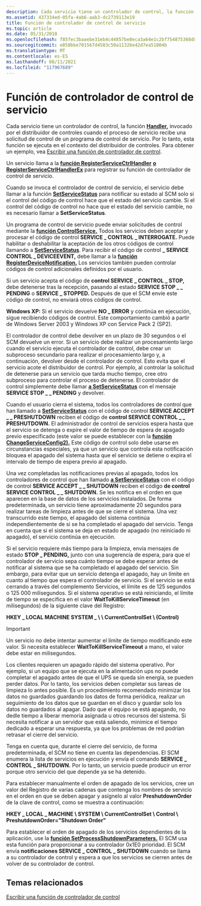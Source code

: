 ```yaml
---
description: Cada servicio tiene un controlador de control, la función Handler, invocado por el distribuidor de controles cuando el proceso de servicio recibe una solicitud de control de un programa de control de servicio.
ms.assetid: 437334ed-05fa-4ab6-aab3-dc2739113e19
title: Función de controlador de control de servicio
ms.topic: article
ms.date: 05/31/2018
ms.openlocfilehash: f85fec3baaebe31eb4c44857be0eca3a64e1c2bf754875368d8bf8abf41d857e
ms.sourcegitcommit: e858bbe701567d4583c50a11326e42d7ea51804b
ms.translationtype: MT
ms.contentlocale: es-ES
ms.lasthandoff: 08/11/2021
ms.locfileid: "117967689"
---
```

# <a name="service-control-handler-function"></a>Función de controlador de control de servicio

Cada servicio tiene un controlador de control, la función [**Handler,**](/windows/desktop/api/Winsvc/nc-winsvc-lphandler_function) invocado por el distribuidor de controles cuando el proceso de servicio recibe una solicitud de control de un programa de control de servicio. Por lo tanto, esta función se ejecuta en el contexto del distribuidor de controles. Para obtener un ejemplo, vea [Escribir una función de controlador de control](writing-a-control-handler-function.md).

Un servicio llama a la [**función RegisterServiceCtrlHandler**](/windows/desktop/api/Winsvc/nf-winsvc-registerservicectrlhandlera) [**o RegisterServiceCtrlHandlerEx**](/windows/desktop/api/Winsvc/nf-winsvc-registerservicectrlhandlerexa) para registrar su función de controlador de control de servicio.

Cuando se invoca el controlador de control de servicio, el servicio debe llamar a la función [**SetServiceStatus**](/windows/desktop/api/Winsvc/nf-winsvc-setservicestatus) para notificar su estado al SCM solo si el control del código de control hace que el estado del servicio cambie. Si el control del código de control no hace que el estado del servicio cambie, no es necesario llamar a **SetServiceStatus**.

Un programa de control de servicio puede enviar solicitudes de control mediante la [**función ControlService.**](/windows/desktop/api/Winsvc/nf-winsvc-controlservice) Todos los servicios deben aceptar y procesar el código de control **SERVICE \_ CONTROL \_ INTERROGATE.** Puede habilitar o deshabilitar la aceptación de los otros códigos de control llamando a [**SetServiceStatus**](/windows/desktop/api/Winsvc/nf-winsvc-setservicestatus). Para recibir el código de control **\_ SERVICE CONTROL \_ DEVICEEVENT,** debe llamar a la [**función RegisterDeviceNotification.**](/windows/desktop/api/winuser/nf-winuser-registerdevicenotificationa) Los servicios también pueden controlar códigos de control adicionales definidos por el usuario.

Si un servicio acepta el código de **control SERVICE \_ CONTROL \_ STOP,** debe detenerse tras la recepción, pasando al estado **SERVICE STOP \_ \_ PENDING** o **SERVICE \_ STOPPED.** Después de que el SCM envíe este código de control, no enviará otros códigos de control.

**Windows XP:** Si el servicio devuelve **NO \_ ERROR** y continúa en ejecución, sigue recibiendo códigos de control. Este comportamiento cambió a partir de Windows Server 2003 y Windows XP con Service Pack 2 (SP2).

El controlador de control debe devolver en un plazo de 30 segundos o el SCM devuelve un error. Si un servicio debe realizar un procesamiento largo cuando el servicio ejecuta el controlador de control, debe crear un subproceso secundario para realizar el procesamiento largo y, a continuación, devolver desde el controlador de control. Esto evita que el servicio acote el distribuidor de control. Por ejemplo, al controlar la solicitud de detenerse para un servicio que tarda mucho tiempo, cree otro subproceso para controlar el proceso de detenerse. El controlador de control simplemente debe llamar [**a SetServiceStatus**](/windows/desktop/api/Winsvc/nf-winsvc-setservicestatus) con el mensaje **SERVICE STOP \_ \_ PENDING** y devolver.

Cuando el usuario cierra el sistema, todos los controladores de control que han llamado a [**SetServiceStatus**](/windows/desktop/api/Winsvc/nf-winsvc-setservicestatus) con el código de control **SERVICE ACCEPT \_ \_ PRESHUTDOWN** reciben el código de **control SERVICE CONTROL \_ \_ PRESHUTDOWN.** El administrador de control de servicios espera hasta que el servicio se detenga o expire el valor de tiempo de espera de apagado previo especificado (este valor se puede establecer con la [**función ChangeServiceConfig2).**](/windows/desktop/api/Winsvc/nf-winsvc-changeserviceconfig2a) Este código de control solo debe usarse en circunstancias especiales, ya que un servicio que controla esta notificación bloquea el apagado del sistema hasta que el servicio se detiene o expira el intervalo de tiempo de espera previo al apagado.

Una vez completadas las notificaciones previas al apagado, todos los controladores de control que han llamado [**a SetServiceStatus**](/windows/desktop/api/Winsvc/nf-winsvc-setservicestatus) con el código de control **SERVICE ACCEPT \_ \_ SHUTDOWN** reciben el código **de control SERVICE CONTROL \_ \_ SHUTDOWN.** Se les notifica en el orden en que aparecen en la base de datos de los servicios instalados. De forma predeterminada, un servicio tiene aproximadamente 20 segundos para realizar tareas de limpieza antes de que se cierre el sistema. Una vez transcurrido este tiempo, el apagado del sistema continúa independientemente de si se ha completado el apagado del servicio. Tenga en cuenta que si el sistema se deja en estado de apagado (no reiniciado ni apagado), el servicio continúa en ejecución.

Si el servicio requiere más tiempo para la limpieza, envía mensajes de estado **STOP \_ PENDING,** junto con una sugerencia de espera, para que el controlador de servicio sepa cuánto tiempo se debe esperar antes de notificar al sistema que se ha completado el apagado del servicio. Sin embargo, para evitar que un servicio detenga el apagado, hay un límite en cuanto al tiempo que espera el controlador de servicio. Si el servicio se está cerrando a través del complemento Servicios, el límite es de 125 segundos o 125 000 milisegundos. Si el sistema operativo se está reiniciando, el límite de tiempo se especifica en el valor **WaitToKillServiceTimeout** (en milisegundos) de la siguiente clave del Registro:

**HKEY \_ LOCAL MACHINE SYSTEM \_ \\ \\ CurrentControlSet \\ (Control)**

> [!IMPORTANT]
> Un servicio no debe intentar aumentar el límite de tiempo modificando este valor. Si necesita establecer **WaitToKillServiceTimeout** a mano, el valor debe estar en milisegundos.

Los clientes requieren un apagado rápido del sistema operativo. Por ejemplo, si un equipo que se ejecuta en la alimentación ups no puede completar el apagado antes de que el UPS se queda sin energía, se pueden perder datos. Por lo tanto, los servicios deben completar sus tareas de limpieza lo antes posible. Es un procedimiento recomendado minimizar los datos no guardados guardando los datos de forma periódica, realizar un seguimiento de los datos que se guardan en el disco y guardar solo los datos no guardados al apagar. Dado que el equipo se está apagando, no dedle tiempo a liberar memoria asignada u otros recursos del sistema. Si necesita notificar a un servidor que está saliendo, minimice el tiempo dedicado a esperar una respuesta, ya que los problemas de red podrían retrasar el cierre del servicio.

Tenga en cuenta que, durante el cierre del servicio, de forma predeterminada, el SCM no tiene en cuenta las dependencias. El SCM enumera la lista de servicios en ejecución y envía el comando **SERVICE \_ CONTROL \_ SHUTDOWN.** Por lo tanto, un servicio puede producir un error porque otro servicio del que depende ya se ha detenido.

Para establecer manualmente el orden de apagado de los servicios, cree un valor del Registro de varias cadenas que contenga los nombres de servicio en el orden en que se deben apagar y asígnelo al valor **PreshutdownOrder** de la clave de control, como se muestra a continuación:

**HKEY \_ LOCAL \_ MACHINE \\ SYSTEM \\ CurrentControlSet \\ Control \\ PreshutdownOrder="Shutdown Order"**

Para establecer el orden de apagado de los servicios dependientes de la aplicación, use la [**función SetProcessShutdownParameters.**](/windows/desktop/api/processthreadsapi/nf-processthreadsapi-setprocessshutdownparameters) El SCM usa esta función para proporcionar a su controlador 0x1E0 prioridad. El SCM envía **notificaciones SERVICE \_ CONTROL \_ SHUTDOWN** cuando se llama a su controlador de control y espera a que los servicios se cierren antes de volver de su controlador de control.

## <a name="related-topics"></a>Temas relacionados

<dl> <dt>

[Escribir una función de controlador de control](writing-a-control-handler-function.md)
</dt> </dl>

 

 
